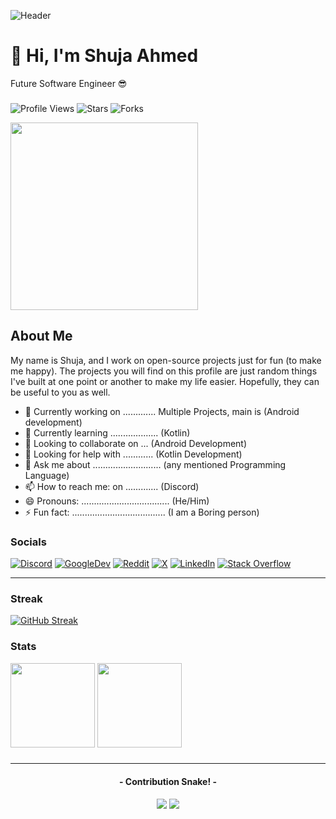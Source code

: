 <!--**Github/Github** is a ✨ _special_ ✨ repository because its `README.md` (this file) appears on your GitHub profile.-->
![Header](https://github.com/cool-dev-code/cool-dev-code/blob/images/github-header-image.png)
# 👋 Hi, I'm Shuja Ahmed
Future Software Engineer 😎
###
<p align="left">
<img src="https://komarev.com/ghpvc/?username=cool-dev-code&label=Profile%20Views&color=0077B5&style=flat" alt="Profile Views" />
<img src="https://img.shields.io/badge/dynamic/json?&label=Stars&color=009933&style=flat&style=for-the-badge&query=%24.stars&url=https://api.github-star-counter.workers.dev/user/cool-dev-code" alt="Stars" ></a>
<img src="https://img.shields.io/badge/dynamic/json?&label=Forks&color=D14836&style=flat&style=for-the-badge&query=%24.forks&url=https://api.github-star-counter.workers.dev/user/cool-dev-code" alt="Forks"></a>
</p>
<a href="https://discord.com/users/754742219587584080"><img align="center" width="300" src="https://lanyard.cnrad.dev/api/754742219587584080"/></a>

## About Me
My name is Shuja, and I work on open-source projects just for fun (to make me happy).
The projects you will find on this profile are just random things I've built at one point or another to make my life easier.
Hopefully, they can be useful to you as well.

- 🔭 Currently working on ............. Multiple Projects, main is (Android development)
- 🌱 Currently learning ................... (Kotlin)
- 👯 Looking to collaborate on ... (Android Development)
- 🤔 Looking for help with ............ (Kotlin Development)
- 💬 Ask me about ........................... (any mentioned Programming Language)
- 📫 How to reach me: on ............. (Discord)
- 😄 Pronouns: ................................... (He/Him)
- ⚡ Fun fact: ..................................... (I am a Boring person)

### Socials
[![Discord](https://img.shields.io/badge/Discord-%237289DA.svg?logo=discord&color=5865F2&logoColor=white)](https://discord.gg/9mjwNGJHWH) [![GoogleDev](https://img.shields.io/badge/Google%20Dev-%231877F2.svg?logo=Google&logoColor=white&color=cc0000)](https://g.dev/ShujaAhmed) [![Reddit](https://img.shields.io/badge/Reddit-%23FF4500.svg?logo=Reddit&logoColor=white)](https://www.reddit.com/user/Shuja_Ahmed/) [![X](https://img.shields.io/badge/%20Twitter-%231877F2.svg?logo=X&logoColor=white&color=000000)](https://twitter.com/Shuja__Ahmed ) [![LinkedIn](https://img.shields.io/badge/LinkedIn-%230077B5.svg?logo=linkedin&logoColor=white)](https://www.linkedin.com/in/shuja-ahmed-380b0515a/) [![Stack Overflow](https://img.shields.io/badge/-Stackoverflow-FE7A16?logo=stack-overflow&logoColor=white)](https://stackoverflow.com/users/27968719/shuja-ahmed)

[hidden]:[![Instagram](https://img.shields.io/badge/Instagram-833AB4?style=for-the-badge&logo=instagram&logoColor=white)](https://instagram.com/shuja_plays)
[hidden]:[![YouTube](https://img.shields.io/badge/Youtube-FF0000?style=for-the-badge&logo=youtube&logoColor=white)](https://youtube.com/@ShujaPlays)

---
### Streak
[![GitHub Streak](https://streak-stats.demolab.com?user=cool-dev-code&theme=tokyonight&bg_color=ffffff&border_radius=25&hide_border=true)](https://git.io/streak-stats)

### Stats
<div>
  <img height="135px" src="https://github-readme-stats.vercel.app/api?username=cool-dev-code&theme=tokyonight&show_icons=true&hide_title=true&hide_border=true&border_radius=25&hide_rank=true&include_all_commits=true&count_private=true&line_height=21">
  <img height="135px" src="https://github-readme-stats.vercel.app/api/top-langs/?username=cool-dev-code&theme=tokyonight&&hide_title=true&hide_border=true&border_radius=25&layout=compact&langs_count=4">
</div>

###
---
<h4 align="center">- Contribution Snake! -</h4>
<p align="center">
    <img src="https://github.com/cool-dev-code/cool-dev-code/blob/images/github-contribution-grid-snake.svg#gh-light-mode-only"/>
    <img src="https://github.com/cool-dev-code/cool-dev-code/blob/images/github-contribution-grid-snake-dark.svg#gh-dark-mode-only"/>
</p>
